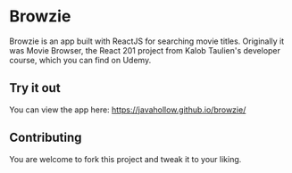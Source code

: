 # Browzie

Browzie is an app built with ReactJS for searching movie titles. Originally it was Movie Browser, the React 201 project from Kalob Taulien's developer course, which you can find on Udemy.

## Try it out
You can view the app here: https://javahollow.github.io/browzie/

## Contributing
You are welcome to fork this project and tweak it to your liking.
